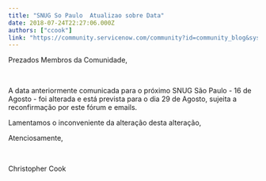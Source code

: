 ```yaml
---
title: "SNUG So Paulo  Atualizao sobre Data"
date: 2018-07-24T22:27:06.000Z
authors: ["ccook"]
link: "https://community.servicenow.com/community?id=community_blog&sys_id=ce3d56b8dbeb5fc0fff8a345ca9619cf"
---
```

<p>Prezados Membros da Comunidade, </p>
<p> </p>
<p>A data anteriormente comunicada para o próximo SNUG São Paulo - 16 de Agosto - foi alterada e está prevista para o dia 29 de Agosto, sujeita a reconfirmação por este fórum e emails. </p>
<p>Lamentamos o inconveniente da alteração desta alteração, </p>
<p>Atenciosamente, </p>
<p> </p>
<p>Christopher Cook</p>